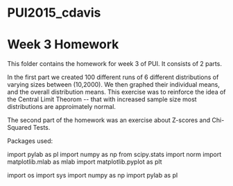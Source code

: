 # PUI2015_cdavis
# Week 3 Homework


This folder contains the homework for week 3 of PUI.  It consists of 2 parts.

In the first part we created 100 different runs of 6 different distributions of varying sizes between (10,2000).  We then graphed their individual means, and the overall distribution means.  This exercise was to reinforce the idea of the Central Limit Theorom -- that with increased sample size most distributions are approimately normal.

The second part of the homework was an exercise about Z-scores and Chi-Squared Tests.

Packages used:

import pylab as pl
import numpy as np
from scipy.stats import norm
import matplotlib.mlab as mlab
import matplotlib.pyplot as plt

import os
import sys
import numpy as np
import pylab as pl